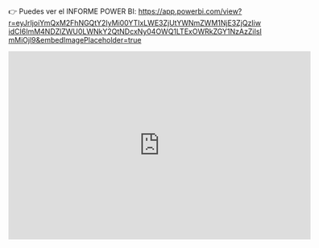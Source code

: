 👉 Puedes ver el INFORME POWER BI: https://app.powerbi.com/view?r=eyJrIjoiYmQxM2FhNGQtY2IyMi00YTIxLWE3ZjUtYWNmZWM1NjE3ZjQzIiwidCI6ImM4NDZlZWU0LWNkY2QtNDcxNy04OWQ1LTExOWRkZGY1NzAzZiIsImMiOjl9&embedImagePlaceholder=true
<iframe title="Poblacion Mundial Estudio" width="600" height="373.5" src="https://app.powerbi.com/view?r=eyJrIjoiYmQxM2FhNGQtY2IyMi00YTIxLWE3ZjUtYWNmZWM1NjE3ZjQzIiwidCI6ImM4NDZlZWU0LWNkY2QtNDcxNy04OWQ1LTExOWRkZGY1NzAzZiIsImMiOjl9&embedImagePlaceholder=true" frameborder="0" allowFullScreen="true"></iframe>
